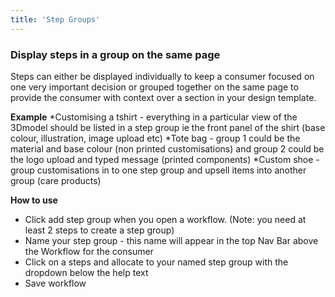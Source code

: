 ```yaml
---
title: 'Step Groups'
---
```


### Display steps in a group on the same page
Steps can either be displayed individually to keep a consumer focused on one very important decision or grouped together on the same page to provide the consumer with context over a section in your design template.  

**Example**
*Customising a tshirt - everything in a particular view of the 3Dmodel should be listed in a step group ie the front panel of the shirt (base colour, illustration, image upload etc)
*Tote bag - group 1 could be the material and base colour (non printed customisations) and group 2 could be the logo upload and typed message (printed components) 
*Custom shoe - group customisations in to one step group and upsell items into another group (care products)

**How to use**
- Click add step group when you open a workflow. (Note: you need at least 2 steps to create a step group) 
- Name your step group - this name will appear in the top Nav Bar above the Workflow for the consumer
- Click on a steps and allocate to your named step group with the dropdown below the help text 
- Save workflow
